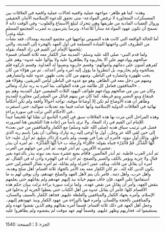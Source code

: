 ------------------------------------------------------------------------

وهذه- كما هو ظاهر- مواجهة عملية واقعية لحالات عملية واقعية في العلاقات
بين المعسكرات المتجاورة لا ترفض الموادعة- متى تحقق للدعوة الإسلامية
الأمان الحقيقي وزوال العقبات المادية من طريقها وهي تتحرك لتبلغ الأسماع
والقلوب- وفي الوقت ذاته لا تسمح أن تكون عهود الموادعة ستاراً للأعداء،
وترساً يتترسون به لضرب المجتمع المسلم غيلة وغدراً.  
أما الحالة الواقعة التي كانت هذه النصوص تواجهها في مجتمع المدينة يومذاك،
فقد نشأت من الظروف التي واجهتها القيادة المسلمة في أول العهد بالهجرة إلى
المدينة، والتي يلخصها الإمام ابن القيم في زاد المعاد بقوله:  
«ولما قدم النبي- صلى الله عليه وسلم- المدينة صار الكفار معه ثلاثة أقسام:
قسم صالحهم ووادعهم على ألا يحاربوه ولا يظاهروا عليه ولا يوالوا عليه
عدوه- وهم على كفرهم آمنون على دمائهم وأموالهم- وقسم حاربوه ونصبوا له
العداوة. وقسم تاركوه فلم يصالحوه ولم يحاربوه، بل انتظروا ما يؤول إليه
أمره وأمر أعدائه.. ثم من هؤلاء من كان يحب ظهوره وانتصاره في الباطن.
ومنهم من كان يحب ظهور عدوه عليه وانتصارهم. ومنهم من دخل معه في الظاهر،
وهو مع عدوه في الباطن ليأمن الفريقين، وهؤلاء هم المنافقون فعامل كل طائفة
من هذه الطوائف بما أمره به ربه تبارك وتعالى» ..  
وكان من بين من صالحهم ووادعهم طوائف اليهود الثلاث المقيمين حول المدينة
وهم بنو قينقاع وبنو النضير وبنو قريظة. كما كان من بينهم قبائل من
المشركين مجاورة للمدينة.  
وظاهر أن هذه الأوضاع لم تكن إلا أوضاعاً موقتة، تواجه أحوالاً واقعة ولم تكن
أحكاماً نهائية في العلاقات الدولية الإسلامية وأنها عدلت فيما بعد تعديلات
متوالية، حتى استقرت في الأحكام التي نزلت في سورة براءة..  
وهذه المراحل التي مرت بها هذه العلاقات سبق في الجزء التاسع أن نقلنا لها
تلخيصاً جيداً للإمام ابن القيم في زاد المعاد. ولا نرى بأساً من إعادة هذا
التلخيص هنا لضرورته:  
«فصل في ترتيب سياق هديه (صلى الله عليه وسلم) مع الكفار والمنافقين من حين
بعث إلى حين لقي الله عز وجل.. أول ما أوحى إليه ربه تبارك وتعالى: أن يقرأ
باسم ربه الذي خلق. وذلك أول نبوته. فأمره أن يقرأ في نفسه، ولم يأمره إذ
ذاك بتبليغ. ثم أنزل عليه: «يا أَيُّهَا الْمُدَّثِّرُ. قُمْ فَأَنْذِرْ» فنبأه بقوله: «اقْرَأْ»
وأرسله ب «يا أَيُّهَا الْمُدَّثِّرُ» . ثم أمره أن ينذر عشيرته الأقربين. ثم أنذر
قومه. ثم أنذر من حولهم من العرب.  
ثم أنذر العرب قاطبة. ثم أنذر العالمين. فأقام بضع عشرة سنة بعد نبوته ينذر
بالدعوة بغير قتال ولا جزية ويؤمر بالكف والصبر والصفح. ثم أذن له في
الهجرة وأذن له في القتال. ثم أمره أن يقاتل من قاتله، ويكف عمن اعتزله ولم
يقاتله. ثم أمره بقتال المشركين حتى يكون الدين كله لله.. ثم كان الكفار
معه بعد الأمر بالجهاد ثلاثة أقسام: أهل صلح وهدنة، وأهل حرب، وأهل ذمة..
فأمر بأن يتم لأهل العهد والصلح عهدهم، وأن يوفي لهم به ما استقاموا على
العهد، فإن خاف منهم خيانة نبذ إليهم عهدهم ولم يقاتلهم حتى يعلمهم بنقض
العهد، وأمر أن يقاتل من نقض عهده.. ولما نزلت سورة براءة نزلت ببيان حكم
هذه الأقسام كلها: فأمر أن يقاتل عدوه من أهل الكتاب حتى يعطوا الجزية أو
يدخلوا في الإسلام. وأمره بجهاد الكفار والمنافقين والغلظة عليهم. فجاهد
الكفار بالسيف والسنان، والمنافقين بالحجة واللسان. وأمره فيها بالبراءة من
عهود الكفار ونبذ عهودهم إليهم.. وجعل أهل العهد في ذلك ثلاثة أقسام: قسماً
أمره بقتالهم وهم الذين نقضوا عهده ولم يستقيموا له، فحاربهم وظهر عليهم.
وقسماً لهم عهد موقت لم ينقضوه ولم يظاهروا عليه

------------------------------------------------------------------------

الجزء: 3 ¦ الصفحة: 1540
